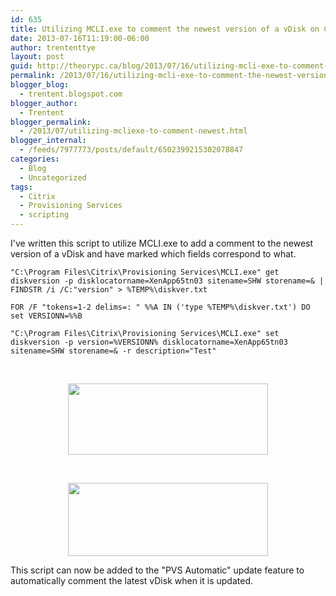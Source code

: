 ```yaml
---
id: 635
title: Utilizing MCLI.exe to comment the newest version of a vDisk on Citrix Provisioning Services (PVS)
date: 2013-07-16T11:19:00-06:00
author: trententtye
layout: post
guid: http://theorypc.ca/blog/2013/07/16/utilizing-mcli-exe-to-comment-the-newest-version-of-a-vdisk-on-citrix-provisioning-services-pvs/
permalink: /2013/07/16/utilizing-mcli-exe-to-comment-the-newest-version-of-a-vdisk-on-citrix-provisioning-services-pvs/
blogger_blog:
  - trentent.blogspot.com
blogger_author:
  - Trentent
blogger_permalink:
  - /2013/07/utilizing-mcliexe-to-comment-newest.html
blogger_internal:
  - /feeds/7977773/posts/default/6502399215302078847
categories:
  - Blog
  - Uncategorized
tags:
  - Citrix
  - Provisioning Services
  - scripting
---
```

I've written this script to utilize MCLI.exe to add a comment to the newest version of a vDisk and have marked which fields correspond to what.

```shell
"C:\Program Files\Citrix\Provisioning Services\MCLI.exe" get diskversion -p disklocatorname=XenApp65tn03 sitename=SHW storename=& | FINDSTR /i /C:"version" > %TEMP%\diskver.txt

FOR /F "tokens=1-2 delims=: " %%A IN ('type %TEMP%\diskver.txt') DO set VERSIONN=%%B

"C:\Program Files\Citrix\Provisioning Services\MCLI.exe" set diskversion -p version=%VERSIONN% disklocatorname=XenApp65tn03 sitename=SHW storename=& -r description="Test"
```

&nbsp;

<div style="clear: both; text-align: center;">
  <a style="margin-left: 1em; margin-right: 1em;" href="http://1.bp.blogspot.com/-t8oT5gbKRI4/UeWAMe5sh_I/AAAAAAAAAW8/FfXpW2RwXGU/s1600/1.bmp"><img src="http://1.bp.blogspot.com/-t8oT5gbKRI4/UeWAMe5sh_I/AAAAAAAAAW8/FfXpW2RwXGU/s320/1.bmp" width="320" height="114" border="0" /></a>
</div>

&nbsp;

<div style="clear: both; text-align: center;">
  <a style="margin-left: 1em; margin-right: 1em;" href="http://4.bp.blogspot.com/-7Mn6Kp63GD8/UeWAM2-F85I/AAAAAAAAAXA/N18_eKkHSLM/s1600/2.bmp"><img src="http://4.bp.blogspot.com/-7Mn6Kp63GD8/UeWAM2-F85I/AAAAAAAAAXA/N18_eKkHSLM/s320/2.bmp" width="320" height="117" border="0" /></a>
</div>

This script can now be added to the "PVS Automatic" update feature to automatically comment the latest vDisk when it is updated.

<!-- AddThis Advanced Settings generic via filter on the_content -->

<!-- AddThis Share Buttons generic via filter on the_content -->